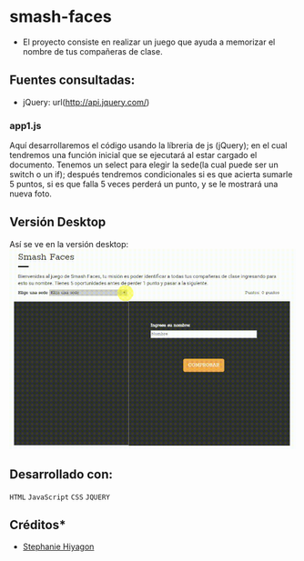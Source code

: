 # smash-faces

- El proyecto consiste en realizar un juego que ayuda a memorizar el nombre de tus compañeras de clase.

## Fuentes consultadas:
- jQuery: url(http://api.jquery.com/)


### app1.js
Aquí desarrollaremos el código usando la líbreria de js (jQuery); en el cual tendremos una función inicial que se ejecutará al estar cargado el documento.
Tenemos un select para elegir la sede(la cual puede ser un switch o un if); después tendremos condicionales si es que acierta sumarle 5 puntos, si es que falla 5 veces perderá un punto,
y se le mostrará una nueva foto.

## Versión Desktop 
Así se ve en la versión desktop: <br/>
![gif-smash](readme/smash.gif)


## Desarrollado con:

`HTML` `JavaScript` `CSS` `JQUERY`  

##  Créditos* 
* [Stephanie Hiyagon](https://github.com/stephHiyagon)
